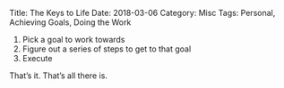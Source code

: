 Title: The Keys to Life
Date: 2018-03-06
Category: Misc
Tags: Personal, Achieving Goals, Doing the Work

1. Pick a goal to work towards
2. Figure out a series of steps to get to that goal
3. Execute

That’s it. That’s all there is. 
